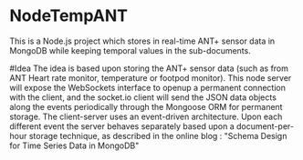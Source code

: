 # NodeTempANT
This is a Node.js project which stores in real-time ANT+ sensor data in MongoDB while keeping temporal values in the sub-documents.

#Idea
The idea is based upon storing the ANT+ sensor data (such as from ANT Heart rate monitor, temperature or footpod monitor). This node server will expose the WebSockets interface to openup a permanent connection with the client, and the socket.io client will send the JSON data objects along the events periodically through the Mongoose ORM for permanent storage. The client-server uses an event-driven architecture. Upon each different event the server behaves separately based upon a document-per-hour storage technique, as described in the online blog : "Schema Design for Time Series Data in MongoDB"
